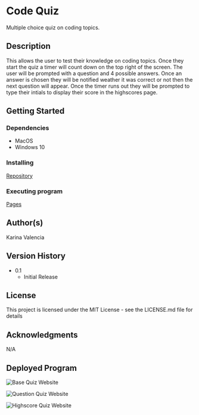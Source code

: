 # Code Quiz

Multiple choice quiz on coding topics.

## Description

This allows the user to test their knowledge on coding topics. Once they start the quiz a timer will count down on the top right of the screen. The user will be prompted with a question and 4 possible answers. Once an answer is chosen they will be notified weather it was correct or not then the next question will appear. Once the timer runs out they will be prompted to type their intials to display their score in the highscores page.

## Getting Started

### Dependencies

* MacOS
* Windows 10

### Installing

[Repository](https://github.com/Valencia01/code-quiz)

### Executing program

[Pages](https://valencia01.github.io/code-quiz/)

## Author(s)

Karina Valencia

## Version History

* 0.1
    * Initial Release

## License

This project is licensed under the MIT License - see the LICENSE.md file for details

## Acknowledgments

N/A

## Deployed Program

![Base Quiz Website]()


![Question Quiz Website]()


![Highscore Quiz Website]()
